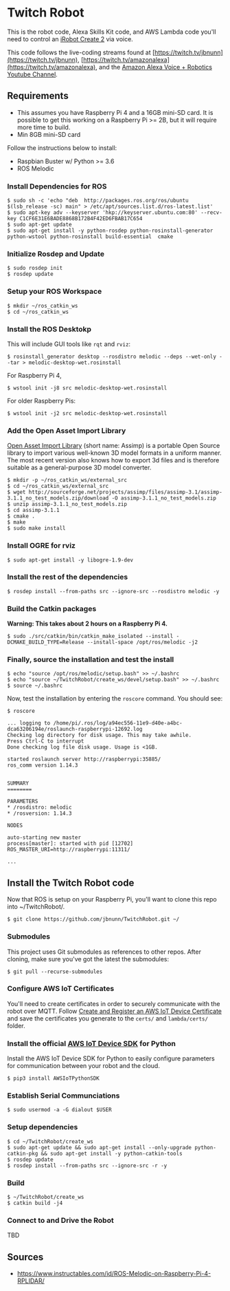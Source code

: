 # Twitch Robot

This is the robot code, Alexa Skills Kit code, and AWS Lambda code you'll need to control an [iRobot Create 2](https://www.irobot.com/about-irobot/stem/create-2) via voice. 

This code follows the live-coding streams found at [https://twitch.tv/jbnunn](https://twitch.tv/jbnunn), [https://twitch.tv/amazonalexa](https://twitch.tv/amazonalexa), and the [Amazon Alexa Voice + Robotics Youtube Channel](https://www.youtube.com/playlist?list=PL2KJmkHeYQTNKbeNmYxs-CY3AhPJcl61U).

## Requirements

* This assumes you have Raspberry Pi 4 and a 16GB mini-SD card. It is possible to get this working on a Raspberry Pi >= 2B, but it will require more time to build. 
* Min 8GB mini-SD card

Follow the instructions below to install:

* Raspbian Buster w/ Python >= 3.6
* ROS Melodic

### Install Dependencies for ROS

    $ sudo sh -c 'echo "deb  http://packages.ros.org/ros/ubuntu  $(lsb_release -sc) main" > /etc/apt/sources.list.d/ros-latest.list'
    $ sudo apt-key adv --keyserver 'hkp://keyserver.ubuntu.com:80' --recv-key C1CF6E31E6BADE8868B172B4F42ED6FBAB17C654
    $ sudo apt-get update
    $ sudo apt-get install -y python-rosdep python-rosinstall-generator python-wstool python-rosinstall build-essential  cmake

### Initialize Rosdep and Update

    $ sudo rosdep init
    $ rosdep update

### Setup your ROS Workspace

    $ mkdir ~/ros_catkin_ws
    $ cd ~/ros_catkin_ws

### Install the ROS Desktokp 

This will include GUI tools like `rqt` and `rviz`:

    $ rosinstall_generator desktop --rosdistro melodic --deps --wet-only --tar > melodic-desktop-wet.rosinstall 

For Raspberry Pi 4,

    $ wstool init -j8 src melodic-desktop-wet.rosinstall

For older Raspberry Pis:

    $ wstool init -j2 src melodic-desktop-wet.rosinstall

### Add the Open Asset Import Library 

[Open Asset Import Library](http://www.assimp.org/) (short name: Assimp) is a portable Open Source library to import various well-known 3D model formats in a uniform manner. The most recent version also knows how to export 3d files and is therefore suitable as a general-purpose 3D model converter.

    $ mkdir -p ~/ros_catkin_ws/external_src 
    $ cd ~/ros_catkin_ws/external_src
    $ wget http://sourceforge.net/projects/assimp/files/assimp-3.1/assimp-3.1.1_no_test_models.zip/download -O assimp-3.1.1_no_test_models.zip
    $ unzip assimp-3.1.1_no_test_models.zip
    $ cd assimp-3.1.1
    $ cmake .
    $ make
    $ sudo make install

### Install OGRE for rviz

    $ sudo apt-get install -y libogre-1.9-dev

### Install the rest of the dependencies

    $ rosdep install --from-paths src --ignore-src --rosdistro melodic -y

### Build the Catkin packages

**Warning: This takes about 2 hours on a Raspberry Pi 4.**

    $ sudo ./src/catkin/bin/catkin_make_isolated --install -DCMAKE_BUILD_TYPE=Release --install-space /opt/ros/melodic -j2

### Finally, source the installation and test the install

    $ echo "source /opt/ros/melodic/setup.bash" >> ~/.bashrc
    $ echo "source ~/TwitchRobot/create_ws/devel/setup.bash" >> ~/.bashrc
    $ source ~/.bashrc

Now, test the installation by entering the `roscore` command. You should see:

    $ roscore

    ... logging to /home/pi/.ros/log/a94ec556-11e9-d40e-a4bc-dca63206194e/roslaunch-raspberrypi-12692.log
    Checking log directory for disk usage. This may take awhile.
    Press Ctrl-C to interrupt
    Done checking log file disk usage. Usage is <1GB.

    started roslaunch server http://raspberrypi:35885/
    ros_comm version 1.14.3


    SUMMARY
    ========

    PARAMETERS
    * /rosdistro: melodic
    * /rosversion: 1.14.3

    NODES

    auto-starting new master
    process[master]: started with pid [12702]
    ROS_MASTER_URI=http://raspberrypi:11311/

    ...

## Install the Twitch Robot code

Now that ROS is setup on your Raspberry Pi, you'll want to clone this repo into ~/TwitchRobot/.

    $ git clone https://github.com/jbnunn/TwitchRobot.git ~/

### Submodules

This project uses Git submodules as references to other repos. After cloning, make sure you've got the latest the submodules:

    $ git pull --recurse-submodules
    
### Configure AWS IoT Certificates

You'll need to create certificates in order to securely communicate with the robot over MQTT. Follow [Create and Register an AWS IoT Device Certificate](https://docs.aws.amazon.com/iot/latest/developerguide/device-certs-create.html) and save the certificates you generate to the `certs/` and `lambda/certs/` folder.

### Install the official [AWS IoT Device SDK](https://github.com/aws/aws-iot-device-sdk-python) for Python 

Install the AWS IoT Device SDK for Python to easily configure parameters for communication between your robot and the cloud.

    $ pip3 install AWSIoTPythonSDK
    
### Establish Serial Communciations

    $ sudo usermod -a -G dialout $USER

### Setup dependencies

    $ cd ~/TwitchRobot/create_ws
    $ sudo apt-get update && sudo apt-get install --only-upgrade python-catkin-pkg && sudo apt-get install -y python-catkin-tools
    $ rosdep update
    $ rosdep install --from-paths src --ignore-src -r -y

### Build

    $ ~/TwitchRobot/create_ws
    $ catkin build -j4

### Connect to and Drive the Robot

TBD

## Sources

* https://www.instructables.com/id/ROS-Melodic-on-Raspberry-Pi-4-RPLIDAR/
